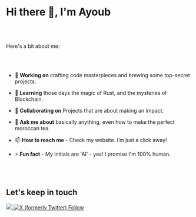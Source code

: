 # Hi there 👋, I'm Ayoub

<br/>
<br/>

Here's a bit about me:

<br/>
<br/>

- 🔭 **Working on** crafting code masterpieces and brewing some top-secret projects.
  
- 🌱 **Learning** those days the magic of Rust, and the mysteries of Blockchain.
  
- 👯 **Collaborating on** Projects that are about making an impact.
  
- 💬 **Ask me about** basically anything, even how to make the perfect moroccan tea.
  
- 📫 **How to reach me** - Check my website. I’m just a click away! 
  
- ⚡ **Fun fact** - My initials are 'AI' - yes! I promise I'm 100% human. 

<br/>
<br/>

## Let's keep in touch 
<p align="left">
<a href="https://twitter.com/m4raabi" target="blank">
  <img src="https://img.icons8.com/color/48/000000/twitter--v1.png"/>
  <img alt="X (formerly Twitter) Follow" src="https://img.shields.io/twitter/follow/:m4raabi">


</a>
</p>

